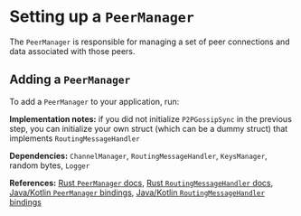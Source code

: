 # Setting up a `PeerManager`

The `PeerManager` is responsible for managing a set of peer connections and data associated with those peers.

## Adding a `PeerManager`

To add a `PeerManager` to your application, run:

<CodeSwitcher :languages="{rust:'Rust', kotlin:'Kotlin', swift:'Swift'}">
  <template v-slot:rust>

```rust
use lightning::ln::peer_handler::{PeerManager};

let mut ephemeral_bytes = [0; 32];
rand::thread_rng().fill_bytes(&mut ephemeral_bytes);

let lightning_msg_handler = MessageHandler {
  chan_handler: channel_manager,
  route_handler: gossip_sync,
  onion_message_handler: onion_messenger,
  custom_message_handler: IgnoringMessageHandler {}
};

let peer_manager = PeerManager::new(
    lightning_msg_handler,
    cur_time.as_secs().try_into().map_err(|e| {
			log_error!(logger, "Failed to get current time: {}", e);
			BuildError::InvalidSystemTime
	  })?,
    &ephemeral_bytes,
    &logger,
    &keys_manager
);
```

  </template>

  <template v-slot:kotlin>
 
  ```java
  import org.ldk.structs.PeerManager
  
  val peerManager: PeerManager = channelManagerConstructor.peer_manager;
  ```

  </template>

  <template v-slot:swift>
 
  ```Swift
  import LightningDevKit
  
  let peerManager: PeerManager = channelManagerConstructor.peerManager
  ```

  </template>

</CodeSwitcher>

**Implementation notes:** if you did not initialize `P2PGossipSync` in the previous step, you can initialize your own struct (which can be a dummy struct) that implements `RoutingMessageHandler`

**Dependencies:** `ChannelManager`, `RoutingMessageHandler`, `KeysManager`, random bytes, `Logger`

**References:** [Rust `PeerManager` docs](https://docs.rs/lightning/*/lightning/ln/peer_handler/struct.PeerManager.html), [Rust `RoutingMessageHandler` docs](https://docs.rs/lightning/*/lightning/ln/msgs/trait.RoutingMessageHandler.html), [Java/Kotlin `PeerManager` bindings](https://github.com/lightningdevkit/ldk-garbagecollected/blob/main/src/main/java/org/ldk/structs/PeerManager.java), [Java/Kotlin `RoutingMessageHandler` bindings](https://github.com/lightningdevkit/ldk-garbagecollected/blob/main/src/main/java/org/ldk/structs/RoutingMessageHandler.java)

